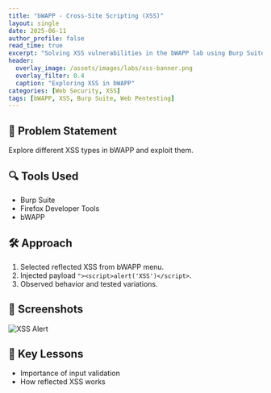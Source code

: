 ```yaml
---
title: "bWAPP - Cross-Site Scripting (XSS)"
layout: single
date: 2025-06-11
author_profile: false
read_time: true
excerpt: "Solving XSS vulnerabilities in the bWAPP lab using Burp Suite and manual testing."
header:
  overlay_image: /assets/images/labs/xss-banner.png
  overlay_filter: 0.4
  caption: "Exploring XSS in bWAPP"
categories: [Web Security, XSS]
tags: [bWAPP, XSS, Burp Suite, Web Pentesting]
---
```

## 🧪 Problem Statement
Explore different XSS types in bWAPP and exploit them.

## 🔍 Tools Used
- Burp Suite
- Firefox Developer Tools
- bWAPP

## 🛠️ Approach
1. Selected reflected XSS from bWAPP menu.
2. Injected payload `"><script>alert('XSS')</script>`.
3. Observed behavior and tested variations.

## 📸 Screenshots
![XSS Alert](../../assets/images/labs/xss-alert.png)

## 📘 Key Lessons
- Importance of input validation
- How reflected XSS works
